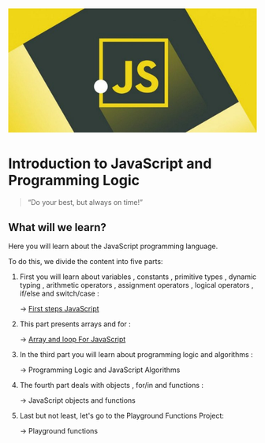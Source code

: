 <h1 align="center">
    <img alt="Trybe" src="https://github.com/luizvicentin/trybe-exercises/blob/master/exercises/Block%204:%20Introduction%20to%20JavaScript%20and%20Programming%20Logic/resources/download.jpeg" />
</h1>

# Introduction to JavaScript and Programming Logic
<blockquote>“Do your best, but always on time!”</blockquote>

## What will we learn?

Here you will learn about the JavaScript programming language.

To do this, we divide the content into five parts:
1. First you will learn about variables , constants , primitive types , dynamic typing , arithmetic operators , 
   assignment operators , logical operators , if/else and switch/case :
    
    → [First steps JavaScript](https://github.com/luizvicentin/trybe-exercises/tree/master/exercises/Block%204:%20Introduction%20to%20JavaScript%20and%20Programming%20Logic/Day_01)

2. This part presents arrays and for :

    → [Array and loop For JavaScript](https://github.com/luizvicentin/trybe-exercises/tree/master/exercises/Block%204:%20Introduction%20to%20JavaScript%20and%20Programming%20Logic/Day_02)

3. In the third part you will learn about programming logic and algorithms :
    
    → Programming Logic and JavaScript Algorithms

4. The fourth part deals with objects , for/in and functions :
    
    → JavaScript objects and functions

5. Last but not least, let's go to the Playground Functions Project:
    
    → Playground functions

